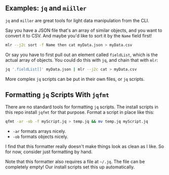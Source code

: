 ## Examples: `jq` and `miiller`

`jq` and `miller` are great tools for light data manipulation from the CLI.

Say you have a JSON file that's an array of similar objects,
and you want to convert it to CSV.
And maybe you'd like to sort it by the `Name` field first!

```sh
mlr --j2c sort -f Name then cat myData.json > myData.csv
```

Or say you have to first pull out an element called `fieldList`,
which is the actual array of objects.
You could do this with `jq`, and chain that with `mlr`:

```sh
jq '.fieldList[]' myData.json | mlr --j2c cat > myData.csv
```

More complex `jq` scripts can be put in their own files, or `jq` scripts.

## Formatting `jq` Scripts With `jqfmt`

There are no standard tools for formatting `jq` scripts.
The install scripts in this repo install `jqfmt` for that purpose.
Format a script in place like this:

```sh
qfmt -ar -ob -f myScript.jq > temp.jq && mv temp.jq myScript.jq
```

- `-ar` formats arrays nicely.
- `-ob` formats objects nicely.

I find that this formatter really doesn't make things look as clean as I like.
So for now, consider just formatting by hand.

Note that this formatter also requires a file at `~/.jq`.
The file can be completely empty!
Our install scripts set this up automatically.
